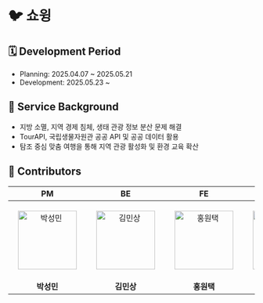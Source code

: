 # 🐦 쇼윙

## 🗓️ Development Period
- Planning: 2025.04.07 ~ 2025.05.21
- Development: 2025.05.23 ~


## 📖 Service Background
- 지방 소멸, 지역 경제 침체, 생태 관광 정보 분산 문제 해결
- TourAPI, 국립생물자원관 공공 API 및 공공 데이터 활용
- 탐조 중심 맞춤 여행을 통해 지역 관광 활성화 및 환경 교육 확산

## 👀 Contributors
<div align="center">
<table>
<thead>
<tr>
<th align="center">PM</th>
<th align="center">BE</th>
<th align="center">FE</th>
<th align="center">Design</th>
</tr>
</thead>
<tbody>
<tr>
<td align="center" style="padding: 20px;">
  <a href="https://github.com/boroboro01" target="_blank" rel="noopener noreferrer nofollow">
    <img src="https://avatars.githubusercontent.com/u/98679575?v=4" alt="박성민" width="120" height="120" style="max-width: 100%;">
  </a>
</td>
<td align="center" style="padding: 20px;">
  <a href="https://github.com/MinSang22Kim" target="_blank" rel="noopener noreferrer nofollow">
    <img src="https://avatars.githubusercontent.com/u/129925473?v=4" alt="김민상" width="120" height="120" style="max-width: 100%;">
  </a>
</td>
<td align="center" style="padding: 20px;">
  <a href="https://github.com/hoyadong1" target="_blank" rel="noopener noreferrer nofollow">
    <img src="https://avatars.githubusercontent.com/u/128725201?v=4" alt="홍원택" width="120" height="120" style="max-width: 100%;">
  </a>
</td>
<td align="center" style="padding: 20px;">
  <a href="https://github.com/lucia" target="_blank" rel="noopener noreferrer nofollow">
    <img src="https://avatars.githubusercontent.com/u/lucia?v=4" alt="김루시아" width="120" height="120" style="max-width: 100%;">
  </a>
</td>
</tr>
<tr>
<td align="center"><b>박성민</b></td>
<td align="center"><b>김민상</b></td>
<td align="center"><b>홍원택</b></td>
<td align="center"><b>김루시아</b></td>
</tr>
</tbody>
</table>
</div>

